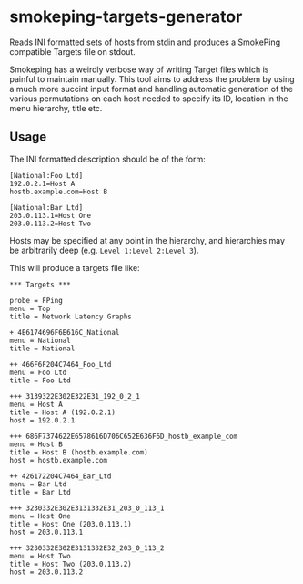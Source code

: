 # smokeping-targets-generator

Reads INI formatted sets of hosts from stdin and produces a SmokePing compatible Targets file on stdout.

Smokeping has a weirdly verbose way of writing Target files which is painful to maintain manually. This tool aims to address the problem by using a much more succint input format and handling automatic generation of the various permutations on each host needed to specify its ID, location in the menu hierarchy, title etc.

## Usage

The INI formatted description should be of the form:

    [National:Foo Ltd]
    192.0.2.1=Host A
    hostb.example.com=Host B

    [National:Bar Ltd]
    203.0.113.1=Host One
    203.0.113.2=Host Two

Hosts may be specified at any point in the hierarchy, and hierarchies may be arbitrarily deep (e.g. `Level 1:Level 2:Level 3`).

This will produce a targets file like:

    *** Targets ***

    probe = FPing
    menu = Top
    title = Network Latency Graphs

    + 4E6174696F6E616C_National
    menu = National
    title = National

    ++ 466F6F204C7464_Foo_Ltd
    menu = Foo Ltd
    title = Foo Ltd

    +++ 3139322E302E322E31_192_0_2_1
    menu = Host A
    title = Host A (192.0.2.1)
    host = 192.0.2.1

    +++ 686F7374622E6578616D706C652E636F6D_hostb_example_com
    menu = Host B
    title = Host B (hostb.example.com)
    host = hostb.example.com

    ++ 426172204C7464_Bar_Ltd
    menu = Bar Ltd
    title = Bar Ltd

    +++ 3230332E302E3131332E31_203_0_113_1
    menu = Host One
    title = Host One (203.0.113.1)
    host = 203.0.113.1

    +++ 3230332E302E3131332E32_203_0_113_2
    menu = Host Two
    title = Host Two (203.0.113.2)
    host = 203.0.113.2
